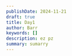 ```yaml
---
publishDate: 2024-11-21
draft: true
title: Day1
author: Barr
keywords: []
description: ez pz
summary: sumarry
---
```

